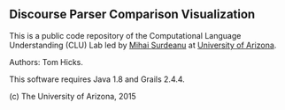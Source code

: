 ## Discourse Parser Comparison Visualization

This is a public code repository of the Computational Language Understanding (CLU) Lab led by [Mihai Surdeanu](http://surdeanu.info/mihai/) at [University of Arizona](http://www.arizona.edu).

Authors: Tom Hicks.

This software requires Java 1.8 and Grails 2.4.4.

(c) The University of Arizona, 2015
